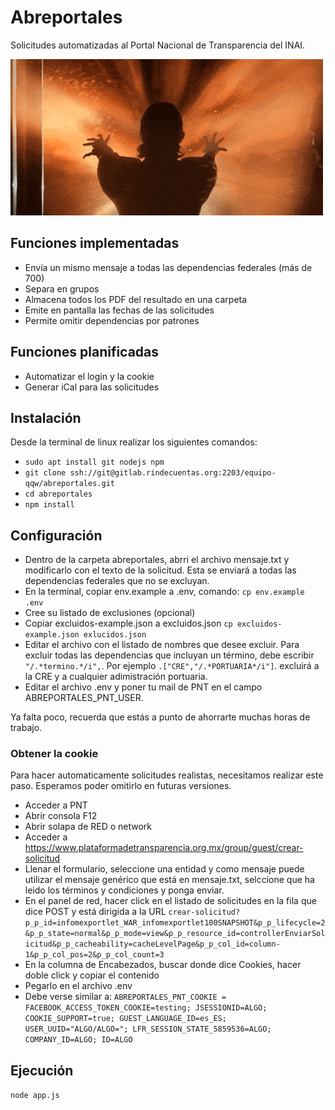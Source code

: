 # Abreportales
Solicitudes automatizadas al Portal Nacional de Transparencia del INAI.

![Abreportales](abreportales.gif)

## Funciones implementadas
* Envía un mismo mensaje a todas las dependencias federales (más de 700)
* Separa en grupos
* Almacena todos los PDF del resultado en una carpeta
* Emite en pantalla las fechas de las solicitudes
* Permite omitir dependencias por patrones

## Funciones planificadas
* Automatizar el login y la cookie
* Generar iCal para las solicitudes

## Instalación
Desde la terminal de linux realizar los siguientes comandos:
* ```sudo apt install git nodejs npm```
* ```git clone ssh://git@gitlab.rindecuentas.org:2203/equipo-qqw/abreportales.git```
* ```cd abreportales```
* ```npm install```

## Configuración
* Dentro de la carpeta abreportales, abrri el archivo mensaje.txt y modificarlo con el texto de la solicitud. Esta se enviará a todas las dependencias federales que no se excluyan.
* En la terminal, copiar env.example a .env, comando: ```cp env.example .env```
* Cree su listado de exclusiones (opcional)
 * Copiar excluidos-example.json a excluidos.json ```cp excluidos-example.json exlucidos.json```
 * Editar el archivo con el listado de nombres que desee excluir. Para excluir todas las dependencias que incluyan un término, debe escribir ```"/.*termino.*/i",```. Por ejemplo ```.["CRE","/.*PORTUARIA*/i"]```. excluirá a la CRE y a cualquier adimistración portuaria.
* Editar el archivo .env y poner tu mail de PNT en el campo ABREPORTALES_PNT_USER.

Ya falta poco, recuerda que estás a punto de ahorrarte muchas horas de trabajo.

### Obtener la cookie
Para hacer automaticamente solicitudes realistas, necesitamos realizar este paso. Esperamos poder omitirlo en futuras versiones.

* Acceder a PNT
* Abrir consola F12
* Abrir solapa de RED o network
* Acceder a https://www.plataformadetransparencia.org.mx/group/guest/crear-solicitud
* Llenar el formulario, seleccione una entidad y como mensaje puede utilizar el mensaje genérico que está en mensaje.txt, selccione que ha leido los términos y condiciones y ponga enviar.
* En el panel de red, hacer click en el listado de solicitudes en la fila que dice POST y está dirigida a la URL ```crear-solicitud?p_p_id=infomexportlet_WAR_infomexportlet100SNAPSHOT&p_p_lifecycle=2&p_p_state=normal&p_p_mode=view&p_p_resource_id=controllerEnviarSolicitud&p_p_cacheability=cacheLevelPage&p_p_col_id=column-1&p_p_col_pos=2&p_p_col_count=3```
* En la columna de Encabezados, buscar donde dice Cookies, hacer doble click y copiar el contenido
* Pegarlo en el archivo .env
* Debe verse similar a:
```ABREPORTALES_PNT_COOKIE = FACEBOOK_ACCESS_TOKEN_COOKIE=testing; JSESSIONID=ALGO; COOKIE_SUPPORT=true; GUEST_LANGUAGE_ID=es_ES; USER_UUID="ALGO/ALGO="; LFR_SESSION_STATE_5859536=ALGO; COMPANY_ID=ALGO; ID=ALGO```


## Ejecución
```node app.js```
